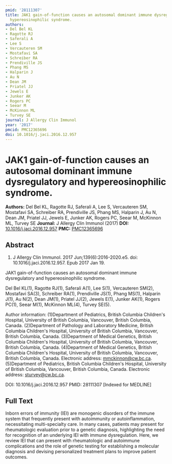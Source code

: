 ```yaml
---
pmid: '28111307'
title: JAK1 gain-of-function causes an autosomal dominant immune dysregulatory and
  hypereosinophilic syndrome.
authors:
- Del Bel KL
- Ragotte RJ
- Saferali A
- Lee S
- Vercauteren SM
- Mostafavi SA
- Schreiber RA
- Prendiville JS
- Phang MS
- Halparin J
- Au N
- Dean JM
- Priatel JJ
- Jewels E
- Junker AK
- Rogers PC
- Seear M
- McKinnon ML
- Turvey SE
journal: J Allergy Clin Immunol
year: '2017'
pmcid: PMC12365696
doi: 10.1016/j.jaci.2016.12.957
---
```


# JAK1 gain-of-function causes an autosomal dominant immune dysregulatory and hypereosinophilic syndrome.
**Authors:** Del Bel KL, Ragotte RJ, Saferali A, Lee S, Vercauteren SM, Mostafavi SA, Schreiber RA, Prendiville JS, Phang MS, Halparin J, Au N, Dean JM, Priatel JJ, Jewels E, Junker AK, Rogers PC, Seear M, McKinnon ML, Turvey SE
**Journal:** J Allergy Clin Immunol (2017)
**DOI:** [10.1016/j.jaci.2016.12.957](https://doi.org/10.1016/j.jaci.2016.12.957)
**PMC:** [PMC12365696](https://www.ncbi.nlm.nih.gov/pmc/articles/PMC12365696/)

## Abstract

1. J Allergy Clin Immunol. 2017 Jun;139(6):2016-2020.e5. doi: 
10.1016/j.jaci.2016.12.957. Epub 2017 Jan 19.

JAK1 gain-of-function causes an autosomal dominant immune dysregulatory and 
hypereosinophilic syndrome.

Del Bel KL(1), Ragotte RJ(1), Saferali A(1), Lee S(1), Vercauteren SM(2), 
Mostafavi SA(3), Schreiber RA(1), Prendiville JS(1), Phang MS(1), Halparin J(1), 
Au N(2), Dean JM(1), Priatel JJ(2), Jewels E(1), Junker AK(1), Rogers PC(1), 
Seear M(1), McKinnon ML(4), Turvey SE(5).

Author information:
(1)Department of Pediatrics, British Columbia Children's Hospital, University of 
British Columbia, Vancouver, British Columbia, Canada.
(2)Department of Pathology and Laboratory Medicine, British Columbia Children's 
Hospital, University of British Columbia, Vancouver, British Columbia, Canada.
(3)Department of Medical Genetics, British Columbia Children's Hospital, 
University of British Columbia, Vancouver, British Columbia, Canada.
(4)Department of Medical Genetics, British Columbia Children's Hospital, 
University of British Columbia, Vancouver, British Columbia, Canada. Electronic 
address: mmckinnon@cw.bc.ca.
(5)Department of Pediatrics, British Columbia Children's Hospital, University of 
British Columbia, Vancouver, British Columbia, Canada. Electronic address: 
sturvey@cw.bc.ca.

DOI: 10.1016/j.jaci.2016.12.957
PMID: 28111307 [Indexed for MEDLINE]

## Full Text

Inborn errors of immunity (IEI) are monogenic disorders of the immune system that frequently present with autoimmunity or autoinflammation, necessitating multi-specialty care. In many cases, patients may present for rheumatologic evaluation prior to a genetic diagnosis, highlighting the need for recognition of an underlying IEI with immune dysregulation. Here, we review IEI that can present with rheumatologic and autoimmune complications and the role of genetic testing for establishing a molecular diagnosis and devising personalized treatment plans to improve patient outcomes.
